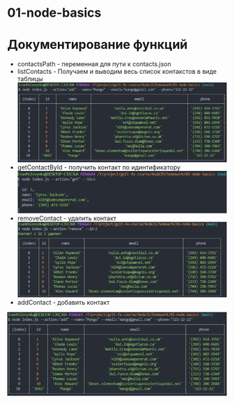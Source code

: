 # 01-node-basics

# Документирование функций

- contactsPath - переменная для пути к contacts.json 
- listContacts - Получаем и выводим весь список контакстов в виде таблицы <br/>
<img  alt="List"  src="https://raw.githubusercontent.com/transformator98/01-node-basics/main/scrin/add.jpg" /> <br/>
- getContactById - получить контакт по идинтификатору<br/>
<img  alt="Get"  src="https://raw.githubusercontent.com/transformator98/01-node-basics/main/scrin/get.jpg" /><br/>
- removeContact - удалить контакт<br/>
<img  alt="Remove"  src="https://raw.githubusercontent.com/transformator98/01-node-basics/main/scrin/remove.jpg" /><br/>
- addContact - добавить контакт<br/>
<img  alt="Add"  src="https://raw.githubusercontent.com/transformator98/01-node-basics/main/scrin/add.jpg" />
